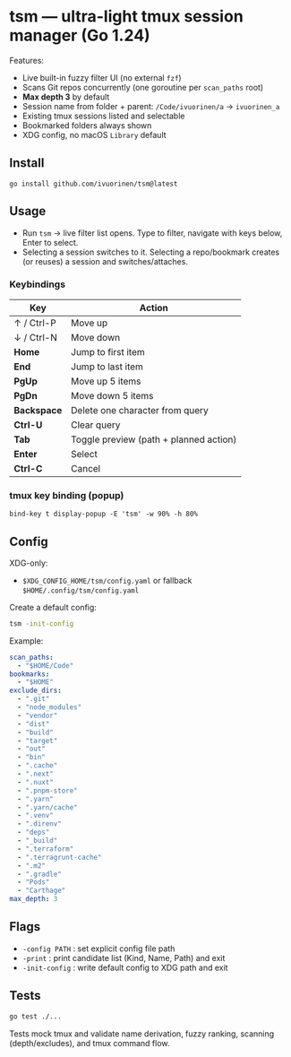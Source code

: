 # tsm — ultra-light tmux session manager (Go 1.24)

Features:
- Live built-in fuzzy filter UI (no external `fzf`)
- Scans Git repos concurrently (one goroutine per `scan_paths` root)
- **Max depth 3** by default
- Session name from folder + parent: `/Code/ivuorinen/a` → `ivuorinen_a`
- Existing tmux sessions listed and selectable
- Bookmarked folders always shown
- XDG config, no macOS `Library` default

## Install

```shell
go install github.com/ivuorinen/tsm@latest
```

## Usage

- Run `tsm` → live filter list opens. Type to filter, navigate with keys below, Enter to select.
- Selecting a session switches to it. Selecting a repo/bookmark creates (or reuses) a session and switches/attaches.

### Keybindings

| Key            | Action                                  |
|----------------|-----------------------------------------|
| ↑ / Ctrl-P     | Move up                                 |
| ↓ / Ctrl-N     | Move down                               |
| **Home**       | Jump to first item                      |
| **End**        | Jump to last item                       |
| **PgUp**       | Move up 5 items                         |
| **PgDn**       | Move down 5 items                       |
| **Backspace**  | Delete one character from query         |
| **Ctrl-U**     | Clear query                             |
| **Tab**        | Toggle preview (path + planned action)  |
| **Enter**      | Select                                  |
| **Ctrl-C**     | Cancel                                  |

### tmux key binding (popup)

```text
bind-key t display-popup -E 'tsm' -w 90% -h 80%
```

## Config

XDG-only:
- `$XDG_CONFIG_HOME/tsm/config.yaml` or fallback `$HOME/.config/tsm/config.yaml`

Create a default config:

```bash
tsm -init-config
```

Example:

```yaml
scan_paths:
  - "$HOME/Code"
bookmarks:
  - "$HOME"
exclude_dirs:
  - ".git"
  - "node_modules"
  - "vendor"
  - "dist"
  - "build"
  - "target"
  - "out"
  - "bin"
  - ".cache"
  - ".next"
  - ".nuxt"
  - ".pnpm-store"
  - ".yarn"
  - ".yarn/cache"
  - ".venv"
  - ".direnv"
  - "deps"
  - "_build"
  - ".terraform"
  - ".terragrunt-cache"
  - ".m2"
  - ".gradle"
  - "Pods"
  - "Carthage"
max_depth: 3
```

## Flags

- `-config PATH` : set explicit config file path
- `-print`       : print candidate list (Kind, Name, Path) and exit
- `-init-config` : write default config to XDG path and exit

## Tests

```bash
go test ./...
```

Tests mock tmux and validate name derivation,
fuzzy ranking, scanning (depth/excludes),
and tmux command flow.
